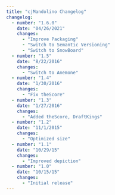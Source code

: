 ```yaml
---
title: "cjMandolino Changelog"
changelog:
  - number: "1.6.0"
    date: "04/26/2021"
    changes:
      - "Improve Packaging"
      - "Switch to Semantic Versioning"
      - "Switch to SnowBoard"
  - number: "1.5"
    date: "8/22/2016"
    changes:
      - "Switch to Anemone"
  - number: "1.4"
    date: "1/30/2016"
    changes:
      - "Fix theScore"
  - number: "1.3"
    date: "1/27/2016"
    changes:
      - "Added theScore, DraftKings"
  - number: "1.2"
    date: "11/1/2015"
    changes:
      - "Optimized size"
  - number: "1.1"
    date: "10/29/15"
    changes:
      - "Improved depiction"
  - number: "1.0"
    date: "10/15/15"
    changes:
      - "Initial release"
---
```

